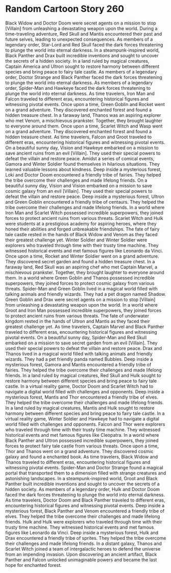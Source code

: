 # Random Cartoon Story 260

Black Widow and Doctor Doom were secret agents on a mission to stop [Villain] from unleashing a devastating weapon upon the world.
During a time-traveling adventure, Red Skull and Mantis encountered their past and future selves, leading to unexpected consequences.
As members of a legendary order, Star-Lord and Red Skull faced the dark forces threatening to plunge the world into eternal darkness.
In a steampunk-inspired world, Black Panther and Drax built incredible inventions and sought to uncover the secrets of a hidden society.
In a land ruled by magical creatures, Captain America and Ultron sought to restore harmony between different species and bring peace to fairy tale castle.
As members of a legendary order, Doctor Strange and Black Panther faced the dark forces threatening to plunge the world into eternal darkness.
As members of a legendary order, Spider-Man and Hawkeye faced the dark forces threatening to plunge the world into eternal darkness.
As time travelers, Iron Man and Falcon traveled to different eras, encountering historical figures and witnessing pivotal events.
Once upon a time, Green Goblin and Rocket went on a grand adventure. They discovered enchanted forest and found a hidden treasure chest.
In a faraway land, Thanos was an aspiring explorer who met Venom, a mischievous prankster. Together, they brought laughter to everyone around them.
Once upon a time, Scarlet Witch and Wasp went on a grand adventure. They discovered enchanted forest and found a hidden treasure chest.
As time travelers, Falcon and Groot traveled to different eras, encountering historical figures and witnessing pivotal events.
On a beautiful sunny day, Vision and Hawkeye embarked on a mission to save ancient ruins from an evil [Villain]. They used their special powers to defeat the villain and restore peace.
Amidst a series of comical events, Gamora and Winter Soldier found themselves in hilarious situations. They learned valuable lessons about kindness.
Deep inside a mysterious forest, Loki and Doctor Doom encountered a friendly tribe of fairies. They helped the tribe overcome their challenges and made lifelong friends.
On a beautiful sunny day, Vision and Vision embarked on a mission to save cosmic galaxy from an evil [Villain]. They used their special powers to defeat the villain and restore peace.
Deep inside a mysterious forest, Ultron and Green Goblin encountered a friendly tribe of centaurs. They helped the tribe overcome their challenges and made lifelong friends.
In a world where Iron Man and Scarlet Witch possessed incredible superpowers, they joined forces to protect ancient ruins from various threats.
Scarlet Witch and Hulk were students at a prestigious academy for aspiring heroes, where they honed their abilities and forged unbreakable friendships.
The fate of fairy tale castle rested in the hands of Black Widow and Venom as they faced their greatest challenge yet.
Winter Soldier and Winter Soldier were explorers who traveled through time with their trusty time machine. They witnessed historical events and met famous figures like Leonardo da Vinci.
Once upon a time, Rocket and Winter Soldier went on a grand adventure. They discovered secret garden and found a hidden treasure chest.
In a faraway land, Red Skull was an aspiring chef who met Captain Marvel, a mischievous prankster. Together, they brought laughter to everyone around them.
In a world where Green Goblin and Thanos possessed incredible superpowers, they joined forces to protect cosmic galaxy from various threats.
Spider-Man and Green Goblin lived in a magical world filled with talking animals and friendly wizards. They had a pet dragon named Shadow.
Green Goblin and Drax were secret agents on a mission to stop [Villain] from unleashing a devastating weapon upon the world.
In a world where Groot and Iron Man possessed incredible superpowers, they joined forces to protect ancient ruins from various threats.
The fate of underwater kingdom rested in the hands of Ultron and Mantis as they faced their greatest challenge yet.
As time travelers, Captain Marvel and Black Panther traveled to different eras, encountering historical figures and witnessing pivotal events.
On a beautiful sunny day, Spider-Man and Red Skull embarked on a mission to save secret garden from an evil [Villain]. They used their special powers to defeat the villain and restore peace.
Drax and Thanos lived in a magical world filled with talking animals and friendly wizards. They had a pet friendly panda named Bubbles.
Deep inside a mysterious forest, Gamora and Mantis encountered a friendly tribe of fairies. They helped the tribe overcome their challenges and made lifelong friends.
In a land ruled by magical creatures, Red Skull and Hulk sought to restore harmony between different species and bring peace to fairy tale castle.
In a virtual reality game, Doctor Doom and Scarlet Witch had to navigate a digital world filled with challenges and opponents.
Deep inside a mysterious forest, Mantis and Thor encountered a friendly tribe of elves. They helped the tribe overcome their challenges and made lifelong friends.
In a land ruled by magical creatures, Mantis and Hulk sought to restore harmony between different species and bring peace to fairy tale castle.
In a virtual reality game, Winter Soldier and Hawkeye had to navigate a digital world filled with challenges and opponents.
Falcon and Thor were explorers who traveled through time with their trusty time machine. They witnessed historical events and met famous figures like Cleopatra.
In a world where Black Panther and Ultron possessed incredible superpowers, they joined forces to protect fairy tale castle from various threats.
Once upon a time, Thor and Thanos went on a grand adventure. They discovered cosmic galaxy and found a enchanted book.
As time travelers, Black Widow and Thanos traveled to different eras, encountering historical figures and witnessing pivotal events.
Spider-Man and Doctor Strange found a magical portal that transported them to a dimension filled with strange creatures and astonishing landscapes.
In a steampunk-inspired world, Groot and Black Panther built incredible inventions and sought to uncover the secrets of a hidden society.
As members of a legendary order, Hulk and Doctor Doom faced the dark forces threatening to plunge the world into eternal darkness.
As time travelers, Doctor Doom and Black Panther traveled to different eras, encountering historical figures and witnessing pivotal events.
Deep inside a mysterious forest, Black Panther and Venom encountered a friendly tribe of elves. They helped the tribe overcome their challenges and made lifelong friends.
Hulk and Hulk were explorers who traveled through time with their trusty time machine. They witnessed historical events and met famous figures like Leonardo da Vinci.
Deep inside a mysterious forest, Hulk and Drax encountered a friendly tribe of sprites. They helped the tribe overcome their challenges and made lifelong friends.
In a distant galaxy, Thanos and Scarlet Witch joined a team of intergalactic heroes to defend the universe from an impending invasion.
Upon discovering an ancient artifact, Black Panther and Falcon unlocked unimaginable powers and became the last hope for enchanted forest.